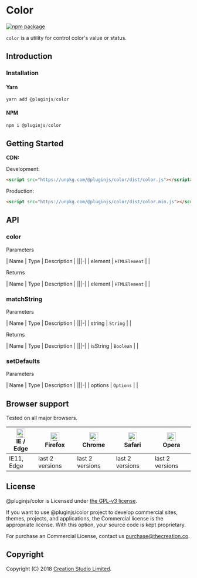 # Color

[![npm package](https://img.shields.io/npm/v/@pluginjs/color.svg)](https://www.npmjs.com/package/@pluginjs/color)

`color` is a utility for control color's value or status.

## Introduction
### Installation

#### Yarn

```javascript
yarn add @pluginjs/color
```

#### NPM

```javascript
npm i @pluginjs/color
```

## Getting Started

**CDN:**

Development:

```html
<script src="https://unpkg.com/@pluginjs/color/dist/color.js"></script>
```

Production:

```html
<script src="https://unpkg.com/@pluginjs/color/dist/color.min.js"></script>
```

## API

### color

Parameters

| Name | Type | Description |
|||-|
| element | `HTMLElement` | |

Returns

| Name | Type | Description |
|||-|
| element | `HTMLElement` | |

### matchString

Parameters

| Name | Type | Description |
|||-|
| string | `String` | |

Returns

| Name | Type | Description |
|||-|
| isString | `Boolean` | |

### setDefaults

Parameters

| Name | Type | Description |
|||-|
| options | `Options` | |

## Browser support

Tested on all major browsers.

| [<img src="https://raw.githubusercontent.com/alrra/browser-logos/master/src/edge/edge_48x48.png" alt="IE / Edge" width="24px" height="24px" />](http://godban.github.io/browsers-support-badges/)</br>IE / Edge | [<img src="https://raw.githubusercontent.com/alrra/browser-logos/master/src/firefox/firefox_48x48.png" alt="Firefox" width="24px" height="24px" />](http://godban.github.io/browsers-support-badges/)</br>Firefox | [<img src="https://raw.githubusercontent.com/alrra/browser-logos/master/src/chrome/chrome_48x48.png" alt="Chrome" width="24px" height="24px" />](http://godban.github.io/browsers-support-badges/)</br>Chrome | [<img src="https://raw.githubusercontent.com/alrra/browser-logos/master/src/safari/safari_48x48.png" alt="Safari" width="24px" height="24px" />](http://godban.github.io/browsers-support-badges/)</br>Safari | [<img src="https://raw.githubusercontent.com/alrra/browser-logos/master/src/opera/opera_48x48.png" alt="Opera" width="24px" height="24px" />](http://godban.github.io/browsers-support-badges/)</br>Opera |
| --------- | --------- | --------- | --------- | --------- |
| IE11, Edge| last 2 versions| last 2 versions| last 2 versions| last 2 versions|

## License

@pluginjs/color is Licensed under [the GPL-v3 license](LICENSE).

If you want to use @pluginjs/color project to develop commercial sites, themes, projects, and applications, the Commercial license is the appropriate license. With this option, your source code is kept proprietary.

For purchase an Commercial License, contact us purchase@thecreation.co.

## Copyright

Copyright (C) 2018 [Creation Studio Limited](creationstudio.com).